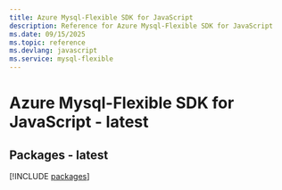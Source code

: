 ```yaml
---
title: Azure Mysql-Flexible SDK for JavaScript
description: Reference for Azure Mysql-Flexible SDK for JavaScript
ms.date: 09/15/2025
ms.topic: reference
ms.devlang: javascript
ms.service: mysql-flexible
---
```

# Azure Mysql-Flexible SDK for JavaScript - latest
## Packages - latest
[!INCLUDE [packages](mysql-flexible-index.md)]